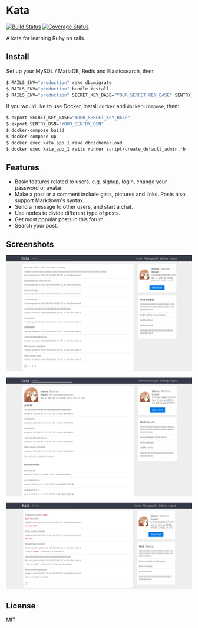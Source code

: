 # Kata

[![Build Status](https://travis-ci.org/brickgao/kata.svg?branch=master)](https://travis-ci.org/brickgao/kata) [![Coverage Status](https://coveralls.io/repos/github/brickgao/kata/badge.svg?branch=master)](https://coveralls.io/github/brickgao/kata?branch=master)

A kata for learning Ruby on rails.

## Install

Set up your MySQL / MariaDB, Redis and Elasticsearch, then:

```bash
$ RAILS_ENV="production" rake db:migrate
$ RAILS_ENV="production" bundle install
$ RAILS_ENV="production" SECRET_KEY_BASE="YOUR_SERCET_KEY_BASE" SENTRY_DSN="YOUR_SENTRY_DSN" rails s Puma
```

If you would like to use Docker, install `docker` and `docker-compose`, then:

```bash
$ export SECRET_KEY_BASE="YOUR_SERCET_KEY_BASE"
$ export SENTRY_DSN="YOUR_SENTRY_DSN"
$ docker-compose build
$ docker-compose up
$ docker exec kata_app_1 rake db:schema:load
$ docker exec kata_app_1 rails runner script/create_default_admin.rb
```

## Features

* Basic features related to users, e.g. signup, login, change your password or avatar.
* Make a post or a comment include gists, pictures and links. Posts also support Markdown's syntax.
* Send a message to other users, and start a chat.
* Use nodes to divide different type of posts.
* Get most popular posts in this forum.
* Search your post.

## Screenshots

![](./screenshots/screenshot1.png)

![](./screenshots/screenshot2.png)

![](./screenshots/screenshot3.png)


## License

MIT
